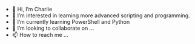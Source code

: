 - 👋 Hi, I’m Charlie
- 👀 I’m interested in learning more advanced scripting and programming.
- 🌱 I’m currently learning PowerShell and Python
- 💞️ I’m looking to collaborate on ...
- 📫 How to reach me ...

<!---
csnader/csnader is a ✨ special ✨ repository because its `README.md` (this file) appears on your GitHub profile.
You can click the Preview link to take a look at your changes.
--->
